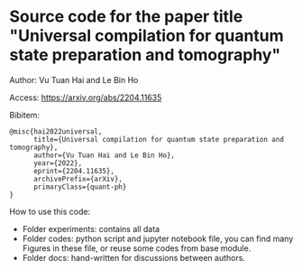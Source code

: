 # Source code for the paper title "Universal compilation for quantum state preparation and tomography"

Author: Vu Tuan Hai and Le Bin Ho

Access: https://arxiv.org/abs/2204.11635

Bibitem:

```
@misc{hai2022universal,
      title={Universal compilation for quantum state preparation and tomography}, 
      author={Vu Tuan Hai and Le Bin Ho},
      year={2022},
      eprint={2204.11635},
      archivePrefix={arXiv},
      primaryClass={quant-ph}
}
```

How to use this code:

- Folder experiments: contains all data
- Folder codes: python script and jupyter notebook file, you can find many Figures in these file, or reuse some codes from base module.
- Folder docs: hand-written for discussions between authors.
